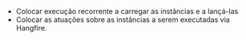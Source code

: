 - Colocar execução recorrente a carregar as instâncias e a lançá-las
- Colocar as atuações sobre as instâncias a serem executadas via Hangfire.